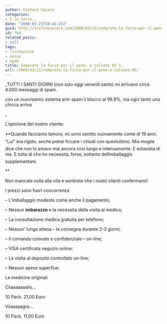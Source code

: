 ```yaml
---
author: Stefano Cecere
categories:
- E io cecio..
date: "2008-03-21T10:41:25Z"
guid: http://stefanocecere.com/2008/03/21/comprate-la-forza-per-il-pene-e-salvate-85/
id: 764
related_posts:
- null
tags:
- ricreazione
- sesso
- spam
title: Comprate la forza per il pene, e salvate 85 %.
url: /2008/03/21/comprate-la-forza-per-il-pene-e-salvate-85/
---
```


_TUTTI I SANTI GIORNI (non solo oggi venerdì santo) mi arrivano circa 4.000 messaggi di spam.
  
con un nuovissimo sistema anti-spam li blocco al 99.9%, ma ogni tanto una chicca arriva
  
_ 

L&#8217;opinione del nostro cliente:

**Quando facciamo lamore, mi sono sentito nuovamente come di 19 anni. &#8220;Lui&#8221; era rigido, anche potrei ficcare i chiodi con questultimo. Mia moglie dice che non lo amavo mai ancora cosi lungo e intensamente. E estasiata di me. E tutto di che ho necessita, forse, soltanto dellimballaggio supplementare.
  
** 
  
Non mancate nulla alla vita e sentirete che i nostri clienti confermano!

I prezzi sono fuori concorrenza

&#8211; L&#8217;imballaggio modesto come anche il pagamento;
  
&#8211; Nessun **imbarazzo** e la necessita della visita al medico;
  
&#8211; La consultazione medica gratuita per telefono;
  
&#8211; Nessun&#8217; lunga attesa &#8211; la consegna durante 2-3 giorni;
  
&#8211; Il comando comodo e confidenziale &#8211; on-line;
  
&#8211; VISA certificata negozio online;
  
&#8211; La visita al deposito controllato on-line;
  
&#8211; Nessun spese superflue.

Le medicine originali
  
Ciiaaaaaaalis&#8230;
  
10 Pack. 21,00 Euro
  
Viiaaaaagra&#8230;
  
10 Pack. 11,00 Euro